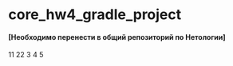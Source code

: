 # core_hw4_gradle_project

#### [Необходимо перенести в общий репозиторий по Нетологии]
11
22
3
4
5
